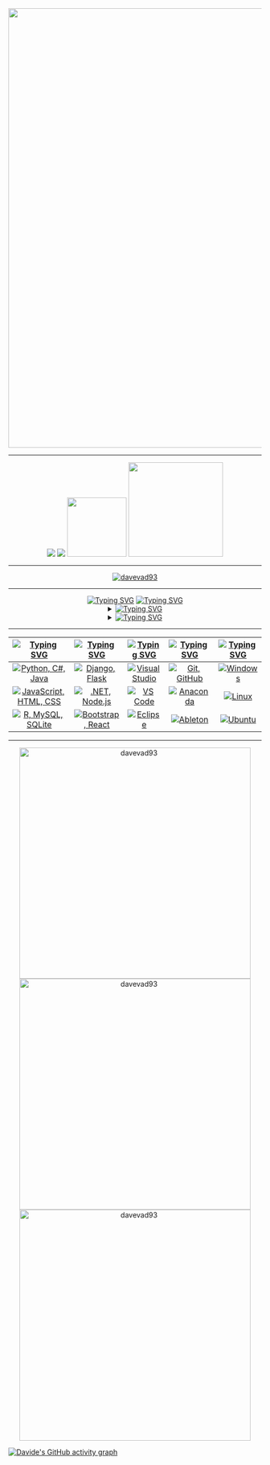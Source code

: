 <div align="center">
  <img src="assets/davevad93.gif" width=875>
  <hr>
  <a href="https://github.com/davevad93"><img src="https://komarev.com/ghpvc/?username=davevad93&color=brightgreen&style=for-the-badge&label=VISUALIZZAZIONI"/><a/>
  <a href="./LICENSE"><img src="https://img.shields.io/github/license/davevad93/davevad93?style=for-the-badge&color=brightgreen&label=LICENZA"/></a>
  <a href=README.md><img src="assets/en.svg" width=118></a>
  <a href=README.es.md><img src="assets/es.svg" width=188></a> 
  <hr>
  <p align="center"><a href="https://github.com/ryo-ma/github-profile-trophy"><img src="https://github-profile-trophy-davevad93s-projects.vercel.app/?username=davevad93&theme=matrix&rank=-B&column=-1" alt="davevad93"/></a></p>
</div>  

<hr>

<div align="center">
      <a href="https://git.io/typing-svg"><img src="https://readme-typing-svg.herokuapp.com?font=Fira+Code&size=28&duration=7000&pause=1000&color=00FF2B&center=true&vCenter=true&repeat=false&random=false&width=1000&lines=Su+di+me%3A" alt="Typing SVG"/></a>
      <a href="https://git.io/typing-svg"><img src="https://readme-typing-svg.demolab.com?font=Fira+Code&size=15&pause=1000&color=00FF2B&center=true&vCenter=true&multiline=true&repeat=false&random=false&width=1120&height=75&lines=Ex+DJ,+ora+sviluppatore+fullstack.+Fan+dell'heavy+metal+e+di+tutta+la+musica+precedente+agli+anni+2000,+amante+della+storia.;“Chi+non+ricorda+il+passato+è+condannato+a+ripeterlo”." alt="Typing SVG" /></a>

  <details>
    <summary><a href="https://git.io/typing-svg"><img src="https://readme-typing-svg.demolab.com?font=Fira+Code&pause=1000&color=00FF2B&center=true&vCenter=true&multiline=true&repeat=false&random=false&width=850&lines=Repository Principali:" alt="Typing SVG" /></a></summary>
    
  <!--START_SECTION:top_repos-->
| 📁 Repository | ⭐ Stelle | 🔱 Forks |
| --- | --- | --- |
| [davevad93](https://github.com/davevad93/davevad93) | 27 | 18 |
| [rest-countries-django-app](https://github.com/davevad93/rest-countries-django-app) | 16 | 4 |
| [pass-gen](https://github.com/davevad93/pass-gen) | 8 | 2 |
| [drawdb](https://github.com/davevad93/drawdb) | 7 | 0 |
| [C-Sharp-DAM](https://github.com/davevad93/C-Sharp-DAM) | 6 | 1 |
<!--END_SECTION:top_repos-->
  
  </details>

  <details>
    <summary><a href="https://git.io/typing-svg"><img src="https://readme-typing-svg.demolab.com?font=Fira+Code&pause=1000&color=00FF2B&center=true&vCenter=true&multiline=true&repeat=false&random=false&width=850&lines=Attività+Recente+di+GitHub:" alt="Typing SVG" /></a></summary>
    
  <!--START_SECTION:activity-->
| Attività Recente |
| --- |
⬆️ Spinto [2 commit(s)](https://github.com/davevad93/rest-countries-django-app/commits) in [davevad93/rest-countries-django-app](https://github.com/davevad93/rest-countries-django-app)
✔️ Unito PR [#34](https://github.com/davevad93/rest-countries-django-app/pull/34) in [davevad93/rest-countries-django-app](https://github.com/davevad93/rest-countries-django-app/pull/34)
🔍 Esaminato PR [#34](https://github.com/davevad93/rest-countries-django-app/pull/34) in [davevad93/rest-countries-django-app](https://github.com/davevad93/rest-countries-django-app/pull/34)
✔️ Unito PR [#65](https://github.com/davevad93/pass-gen/pull/65) in [davevad93/pass-gen](https://github.com/davevad93/pass-gen/pull/65)
⬆️ Spinto [2 commit(s)](https://github.com/davevad93/pass-gen/commits) in [davevad93/pass-gen](https://github.com/davevad93/pass-gen)
🔍 Esaminato PR [#65](https://github.com/davevad93/pass-gen/pull/65) in [davevad93/pass-gen](https://github.com/davevad93/pass-gen/pull/65)
⬆️ Spinto [2 commit(s)](https://github.com/davevad93/pass-gen/commits) in [davevad93/pass-gen](https://github.com/davevad93/pass-gen)
✔️ Unito PR [#63](https://github.com/davevad93/pass-gen/pull/63) in [davevad93/pass-gen](https://github.com/davevad93/pass-gen/pull/63)
🔍 Esaminato PR [#63](https://github.com/davevad93/pass-gen/pull/63) in [davevad93/pass-gen](https://github.com/davevad93/pass-gen/pull/63)
⬆️ Spinto [2 commit(s)](https://github.com/davevad93/pass-gen/commits) in [davevad93/pass-gen](https://github.com/davevad93/pass-gen)
✔️ Unito PR [#62](https://github.com/davevad93/pass-gen/pull/62) in [davevad93/pass-gen](https://github.com/davevad93/pass-gen/pull/62)
🔍 Esaminato PR [#62](https://github.com/davevad93/pass-gen/pull/62) in [davevad93/pass-gen](https://github.com/davevad93/pass-gen/pull/62)
⬆️ Spinto [2 commit(s)](https://github.com/davevad93/pass-gen/commits) in [davevad93/pass-gen](https://github.com/davevad93/pass-gen)
✔️ Unito PR [#61](https://github.com/davevad93/pass-gen/pull/61) in [davevad93/pass-gen](https://github.com/davevad93/pass-gen/pull/61)
🔍 Esaminato PR [#61](https://github.com/davevad93/pass-gen/pull/61) in [davevad93/pass-gen](https://github.com/davevad93/pass-gen/pull/61)
<!--END_SECTION:activity-->
  
  </details>
</div>

<hr>

| [![Typing SVG](https://readme-typing-svg.herokuapp.com?font=Fira+Code&size=25&pause=1000&color=00FF2B&center=true&vCenter=true&repeat=false&random=false&width=300&lines=Linguaggi)](https://git.io/typing-svg) | [![Typing SVG](https://readme-typing-svg.herokuapp.com?font=Fira+Code&size=25&pause=1000&color=00FF2B&center=true&vCenter=true&repeat=false&random=false&width=200&lines=Frameworks)](https://git.io/typing-svg) | [![Typing SVG](https://readme-typing-svg.herokuapp.com?font=Fira+Code&size=25&pause=1000&color=00FF2B&center=true&vCenter=true&repeat=false&random=false&width=200&lines=IDEs)](https://git.io/typing-svg) | [![Typing SVG](https://readme-typing-svg.herokuapp.com?font=Fira+Code&size=25&pause=1000&color=00FF2B&center=true&vCenter=true&repeat=false&random=false&width=200&lines=Strumenti)](https://git.io/typing-svg) | [![Typing SVG](https://readme-typing-svg.herokuapp.com?font=Fira+Code&size=25&pause=1000&color=00FF2B&center=true&vCenter=true&repeat=false&random=false&width=300&lines=Sistemi+Operativi)](https://git.io/typing-svg) |
| ----- | ---- | ---- | ---- | ---- |
| <div align="center"><a href="https://skillicons.dev"><img src="https://skillicons.dev/icons?i=py,cs,java" title="Python, C#, Java"/></a></div> | <div align="center"><a href="https://skillicons.dev"><img src="https://skillicons.dev/icons?i=django,flask" title="Django, Flask"/></a></div>| <div align="center"><a href="https://skillicons.dev"><img src="https://skillicons.dev/icons?i=visualstudio" title="Visual Studio"/></a></div> | <div align="center"><a href="https://skillicons.dev"><img src="https://skillicons.dev/icons?i=git,github" title="Git, GitHub"/></a></div> | <div align="center"><a href="https://skillicons.dev"><img src="https://skillicons.dev/icons?i=windows" title="Windows"/></a></div> |
| <div align="center"><a href="https://skillicons.dev"><img src="https://skillicons.dev/icons?i=js,html,css" title="JavaScript, HTML, CSS"/></a></div> | <div align="center"><a href="https://skillicons.dev"><img src="https://skillicons.dev/icons?i=dotnet,nodejs" title=".NET, Node.js"/></a></div> | <div align="center"><a href="https://skillicons.dev"><img src="https://skillicons.dev/icons?i=vscode" title="VS Code"/></a></div> | <div align="center"><a href="https://skillicons.dev"><img src="https://skillicons.dev/icons?i=anaconda" title="Anaconda"/></a></div> | <div align="center"><a href="https://skillicons.dev"><img src="https://skillicons.dev/icons?i=linux" title="Linux"/></a></div> |
| <div align="center"><a href="https://skillicons.dev"><img src="https://skillicons.dev/icons?i=r,mysql,sqlite" title="R, MySQL, SQLite"/></a></div> | <div align="center"><a href="https://skillicons.dev"><img src="https://skillicons.dev/icons?i=bootstrap,react" title="Bootstrap, React"/></a></div> | <div align="center"><a href="https://skillicons.dev"><img src="https://skillicons.dev/icons?i=eclipse" title="Eclipse"/></a></div> | <div align="center"><a href="https://skillicons.dev"><img src="https://skillicons.dev/icons?i=ableton" title="Ableton"/></a></div> | <div align="center"><a href="https://skillicons.dev"><img src="https://skillicons.dev/icons?i=ubuntu" title="Ubuntu"/></a></div> | 
     
<hr>

<div align="center">
  <a href="https://github.com/anuraghazra/github-readme-stats"><img src="https://github-readme-stats-davevad93s-projects.vercel.app/api/top-langs?username=davevad93&show_icons=true&layout=compact&langs_count=16&title_color=00FF2B&text_color=00FF2B&border_color=00FF2B&theme=chartreuse-dark&locale=it" alt="davevad93" width=460 /></a>
  <br>
  <a href="https://github.com/anuraghazra/github-readme-stats"><img src="https://github-readme-stats-davevad93s-projects.vercel.app/api?username=davevad93&show_icons=true&title_color=00FF2B&text_color=00FF2B&icon_color=00FF2B&border_color=00FF2B&theme=chartreuse-dark&locale=it&show=discussions_answered,prs_merged,reviews&include_all_commits=true" alt="davevad93" width=460 /></a>
  <br>
  <a href="https://github.com/DenverCoder1/github-readme-streak-stats"><img src="https://github-readme-streak-stats-davevad93s-projects.vercel.app/?user=davevad93&&border=00FF2B&stroke=00FF2B&ring=00FF2B&fire=00FF2B&currStreakNum=00FF2B&sideNums=00FF2B&currStreakLabel=00FF2B&sideLabels=00FF2B&dates=00FF2B&theme=chartreuse-dark&locale=it" alt="davevad93" width=460 /></a>
</div>

[![Davide's GitHub activity graph](https://github-readme-activity-graph.vercel.app/graph?username=davevad93&theme=github-compact&bg_color=000000&line=009A22&point=98FB98&color=00FF2B&title_color=00FF2B&area=true&custom_title=Grafico+dell'attività+GitHub+di+Davide+Presti)](https://github.com/ashutosh00710/github-readme-activity-graph)

<!--
**davevad93/davevad93** is a ✨ _special_ ✨ repository because its `README.md` (this file) appears on your GitHub profile.

Here are some ideas to get you started:

- 🔭 I’m currently working on ...
- 🌱 I’m currently learning ...
- 👯 I’m looking to collaborate on ...
- 🤔 I’m looking for help with ...
- 💬 Ask me about ...
- 📫 How to reach me: ...
- 😄 Pronouns: ...
- ⚡ Fun fact: ...
-->

